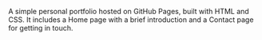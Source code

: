 A simple personal portfolio hosted on GitHub Pages, built with HTML and CSS. It includes a Home page with a brief introduction and a Contact page for getting in touch.
